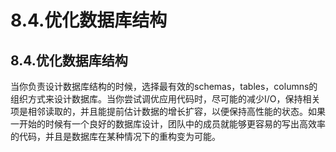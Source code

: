 #  8.4.优化数据库结构

## 8.4.优化数据库结构

当你负责设计数据库结构的时候，选择最有效的schemas，tables，columns的组织方式来设计数据库。当你尝试调优应用代码时，尽可能的减少I/O，保持相关项是相邻读取的，并且能提前估计数据的增长扩容，以便保持高性能的状态。如果一开始的时候有一个良好的数据库设计，团队中的成员就能够更容易的写出高效率的代码，并且是数据库在某种情况下的重构变为可能。